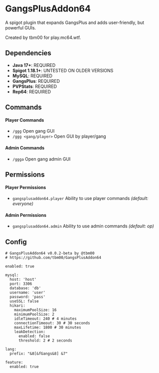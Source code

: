 # GangsPlusAddon64
A spigot plugin that expands GangsPlus and adds user-friendly, but powerful GUIs.

Created by tbm00 for play.mc64.wtf.


## Dependencies
- **Java 17+**: REQUIRED
- **Spigot 1.18.1+**: UNTESTED ON OLDER VERSIONS
- **MySQL**: REQUIRED
- **GangsPlus**: REQUIRED
- **PVPStats**: REQUIRED
- **Rep64**: REQUIRED


## Commands
#### Player Commands 
- `/ggg` Open gang GUI
- `/ggg <gang/player>` Open GUI by player/gang

#### Admin Commands
- `/ggga` Open gang admin GUI


## Permissions
#### Player Permissions
- `gangsplusaddon64.player` Ability to use player commands *(default: everyone)*

#### Admin Permissions
- `gangsplusaddon64.admin` Ability to use admin commands *(default: op)*


## Config
```
# GangsPlusAddon64 v0.0.2-beta by @tbm00
# https://github.com/tbm00/GangsPlusAddon64

enabled: true

mysql:
  host: 'host'
  port: 3306
  database: 'db'
  username: 'user'
  password: 'pass'
  useSSL: false
  hikari:
    maximumPoolSize: 16
    minimumPoolSize: 2
    idleTimeout: 240 # 4 minutes
    connectionTimeout: 30 # 30 seconds
    maxLifetime: 1800 # 30 minutes
    leakDetection:
      enabled: false
      threshold: 2 # 2 seconds

lang:
  prefix: "&8[&fGangs&8] &7"

feature:
  enabled: true
```